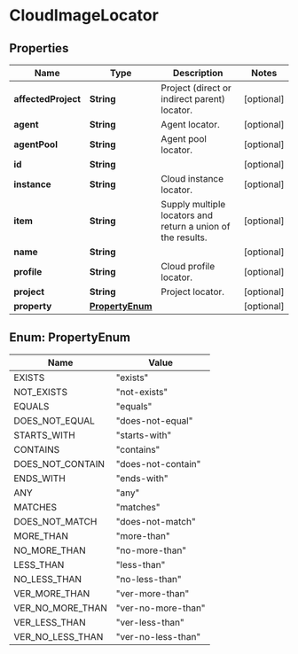 
# CloudImageLocator

## Properties
Name | Type | Description | Notes
------------ | ------------- | ------------- | -------------
**affectedProject** | **String** | Project (direct or indirect parent) locator. |  [optional]
**agent** | **String** | Agent locator. |  [optional]
**agentPool** | **String** | Agent pool locator. |  [optional]
**id** | **String** |  |  [optional]
**instance** | **String** | Cloud instance locator. |  [optional]
**item** | **String** | Supply multiple locators and return a union of the results. |  [optional]
**name** | **String** |  |  [optional]
**profile** | **String** | Cloud profile locator. |  [optional]
**project** | **String** | Project locator. |  [optional]
**property** | [**PropertyEnum**](#PropertyEnum) |  |  [optional]


<a name="PropertyEnum"></a>
## Enum: PropertyEnum
Name | Value
---- | -----
EXISTS | &quot;exists&quot;
NOT_EXISTS | &quot;not-exists&quot;
EQUALS | &quot;equals&quot;
DOES_NOT_EQUAL | &quot;does-not-equal&quot;
STARTS_WITH | &quot;starts-with&quot;
CONTAINS | &quot;contains&quot;
DOES_NOT_CONTAIN | &quot;does-not-contain&quot;
ENDS_WITH | &quot;ends-with&quot;
ANY | &quot;any&quot;
MATCHES | &quot;matches&quot;
DOES_NOT_MATCH | &quot;does-not-match&quot;
MORE_THAN | &quot;more-than&quot;
NO_MORE_THAN | &quot;no-more-than&quot;
LESS_THAN | &quot;less-than&quot;
NO_LESS_THAN | &quot;no-less-than&quot;
VER_MORE_THAN | &quot;ver-more-than&quot;
VER_NO_MORE_THAN | &quot;ver-no-more-than&quot;
VER_LESS_THAN | &quot;ver-less-than&quot;
VER_NO_LESS_THAN | &quot;ver-no-less-than&quot;



